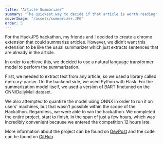 ```yaml
---
title: "Article Summarizer"
summary: "The quickest way to decide if that article is worth reading"
coverImage: "/assets/summarizer.JPG"
order: 5
---
```


For the HackJPS hackathon, my friends and I decided to create a chrome extension that could summarize articles. However, we didn't want this extension to be like the usual summarizer which just extracts sentences that are already in the article.

In order to achieve this, we decided to use a natural language transformer model to perform the summarization.

First, we needed to extract text from any article, so we used a library called mercury-parser. On the backend side, we used Python with Flask. For the summarization model itself, we used a version of BART finetuned on the CNN/DailyMail dataset.

We also attempted to quantize the model using ONNX in order to run it on users' machines, but that wasn't possible within the scope of the Hackathon. Regardless, we were able to win the hackathon. We completed the entire project, start to finish, in the span of just a few hours, which was incredibly convenient because we entered the competition 12 hours late.

More information about the project can be found on [DevPost](https://devpost.com/software/summarizer-extension) and the code can be found on [GitHub](https://github.com/sagarreddypatil/quick-summary).
